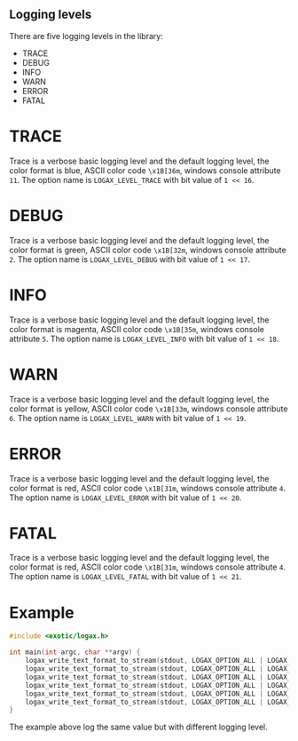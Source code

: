 
## Logging levels

There are five logging levels in the library:

- TRACE
- DEBUG
- INFO
- WARN
- ERROR
- FATAL

# TRACE

Trace is a verbose basic logging level and the default logging level, the color format is blue, ASCII color code `\x1B[36m`, windows console attribute `11`. The option name is `LOGAX_LEVEL_TRACE` with bit value of `1 << 16`.

# DEBUG

Trace is a verbose basic logging level and the default logging level, the color format is green, ASCII color code `\x1B[32m`, windows console attribute `2`. The option name is `LOGAX_LEVEL_DEBUG` with bit value of `1 << 17`.

# INFO

Trace is a verbose basic logging level and the default logging level, the color format is magenta, ASCII color code `\x1B[35m`, windows console attribute `5`. The option name is `LOGAX_LEVEL_INFO` with bit value of `1 << 18`.

# WARN

Trace is a verbose basic logging level and the default logging level, the color format is yellow, ASCII color code `\x1B[33m`, windows console attribute `6`. The option name is `LOGAX_LEVEL_WARN` with bit value of `1 << 19`.

# ERROR

Trace is a verbose basic logging level and the default logging level, the color format is red, ASCII color code `\x1B[31m`, windows console attribute `4`. The option name is `LOGAX_LEVEL_ERROR` with bit value of `1 << 20`.

# FATAL

Trace is a verbose basic logging level and the default logging level, the color format is red, ASCII color code `\x1B[31m`, windows console attribute `4`. The option name is `LOGAX_LEVEL_FATAL` with bit value of `1 << 21`.


# Example

```c
#include <exotic/logax.h>

int main(int argc, char **argv) {
	logax_write_text_format_to_stream(stdout, LOGAX_OPTION_ALL | LOGAX_LEVEL_TRACE, "%s", "Enemy approaching from X=108,Y=877");
	logax_write_text_format_to_stream(stdout, LOGAX_OPTION_ALL | LOGAX_LEVEL_DEBUG, "%s", "Enemy approaching from X=108,Y=877");
	logax_write_text_format_to_stream(stdout, LOGAX_OPTION_ALL | LOGAX_LEVEL_INFO, "%s", "Enemy approaching from X=108,Y=877");
	logax_write_text_format_to_stream(stdout, LOGAX_OPTION_ALL | LOGAX_LEVEL_WARN, "%s", "Enemy approaching from X=108,Y=877");
	logax_write_text_format_to_stream(stdout, LOGAX_OPTION_ALL | LOGAX_LEVEL_ERROR, "%s", "Enemy approaching from X=108,Y=877");
	logax_write_text_format_to_stream(stdout, LOGAX_OPTION_ALL | LOGAX_LEVEL_FATAL, "%s", "Enemy approaching from X=108,Y=877");
}
```

The example above log the same value but with different logging level.

